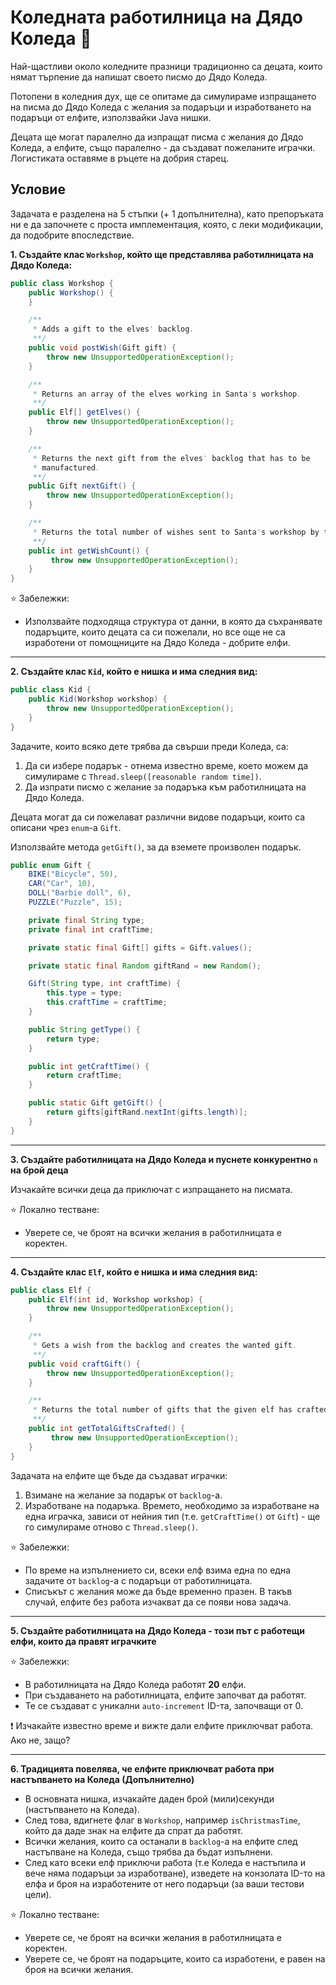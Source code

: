 # Коледната работилница на Дядо Коледа :christmas_tree:

Най-щастливи около коледните празници традиционно са децата, които нямат
търпение да напишат своето писмо до Дядо Коледа.

Потопени в коледния дух, ще се опитаме да симулираме изпращането на писма до
Дядо Коледа с желания за подаръци и изработването на подаръци от елфите,
използвайки Java нишки.

Децата ще могат паралелно да изпращат писма с желания до Дядо Коледа, а елфите,
също паралелно - да създават пожеланите играчки. Логистиката оставяме в ръцете
на добрия старец.

## Условие

Задачата е разделена на 5 стъпки (+ 1 допълнителна), като препоръката ни е да
започнете с проста имплементация, която, с леки модификации, да подобрите
впоследствие.

**1. Създайте клас `Workshop`, който ще представлява работилницата на Дядо
Коледа:**

```java
public class Workshop {
    public Workshop() {
    }

    /**
     * Adds a gift to the elves' backlog.
     **/
    public void postWish(Gift gift) {
        throw new UnsupportedOperationException();
    }

    /**
     * Returns an array of the elves working in Santa's workshop.
     **/
    public Elf[] getElves() {
        throw new UnsupportedOperationException();
    }

    /**
     * Returns the next gift from the elves' backlog that has to be
     * manufactured.
     **/
    public Gift nextGift() {
        throw new UnsupportedOperationException();
    }

    /**
     * Returns the total number of wishes sent to Santa's workshop by the kids.
     **/
    public int getWishCount() {
         throw new UnsupportedOperationException(); 
    }
}
```

:star: Забележки:
* Използвайте подходяща структура от данни, в която да съхранявате подаръците,
които децата са си пожелали, но все още не са изработени от помощниците на Дядо
Коледа - добрите елфи.

<hr>

**2. Създайте клас `Kid`, който е нишка и има следния вид:**

```java
public class Kid {
    public Kid(Workshop workshop) {
        throw new UnsupportedOperationException();
    }
}
```

Задачите, които всяко дете трябва да свърши преди Коледа, са:
1. Да си избере подарък - отнема известно време, което можем да симулираме с
`Thread.sleep([reasonable random time])`.
2. Да изпрати писмо с желание за подаръка към работилницата на Дядо Коледа.

Децата могат да си пожелават различни видове подаръци, които са описани чрез
`enum`-a `Gift`.

Използвайте метода `getGift()`, за да вземете произволен подарък.

```java
public enum Gift {
    BIKE("Bicycle", 50),
    CAR("Car", 10),
    DOLL("Barbie doll", 6),
    PUZZLE("Puzzle", 15);

    private final String type;
    private final int craftTime;

    private static final Gift[] gifts = Gift.values();

    private static final Random giftRand = new Random();

    Gift(String type, int craftTime) {
        this.type = type;
        this.craftTime = craftTime;
    }

    public String getType() {
        return type;
    }

    public int getCraftTime() {
        return craftTime;
    }

    public static Gift getGift() {
        return gifts[giftRand.nextInt(gifts.length)];
    }
}
```

<hr>

**3. Създайте работилницата на Дядо Коледа и пуснете конкурентно `n` на брой
деца**

Изчакайте всички деца да приключат с изпращането на писмата.

:star: Локално тестване:
* Уверете се, че броят на всички желания в работилницата е коректен.

<hr>

**4. Създайте клас `Elf`, който е нишка и има следния вид:**

```java
public class Elf {
    public Elf(int id, Workshop workshop) {
        throw new UnsupportedOperationException();
    }

    /**
     * Gets a wish from the backlog and creates the wanted gift.
     **/
    public void craftGift() {
        throw new UnsupportedOperationException();
    }

    /**
     * Returns the total number of gifts that the given elf has crafted.
     **/
    public int getTotalGiftsCrafted() {
         throw new UnsupportedOperationException();
    }
}
```

Задачата на елфите ще бъде да създават играчки:
1. Взимане на желание за подарък от `backlog`-a.
2. Изработване на подаръка. Времето, необходимо за изработване на една играчка,
зависи от нейния тип (т.е. `getCraftTime()` от `Gift`) - ще го симулираме отново
с `Thread.sleep()`.

:star: Забележки:
* По време на изпълнението си, всеки елф взима една по една задачите от
`backlog`-a с подаръци от работилницата.
* Списъкът с желания може да бъде временно празен. В такъв случай, елфите без
работа изчакват да се появи нова задача.

<hr>

**5. Създайте работилницата на Дядо Коледа - този път с работещи елфи, които да
правят играчките**

:star: Забележки:
* В работилницата на Дядо Коледа работят **20** елфи.
* При създаването на работилницата, елфите започват да работят.
* Те се създават с уникални `auto-increment` ID-та, започващи от 0.

:exclamation: Изчакайте известно време и вижте дали елфите приключват работа.
Ако не, защо?

<hr>

**6. Традицията повелява, че елфите приключват работа при настъпването на Коледа
(Допълнително)**

* В основната нишка, изчакайте даден брой (мили)секунди (настъпването на
Коледа).
* След това, вдигнете флаг в `Workshop`, например `isChristmasTime`, който да
даде знак на елфите да спрат да работят.
* Всички желания, които са останали в `backlog`-a на елфите след настъпване на
Коледа, също трябва да бъдат изпълнени.
* След като всеки елф приключи работа (т.е Коледа е настъпила и вече няма
подаръци за изработване), изведете на конзолата ID-то на елфа и броя на
изработените от него подаръци (за ваши тестови цели).

:star: Локално тестване:
* Уверете се, че броят на всички желания в работилницата е коректен.
* Уверете се, че броят на подаръците, които са изработени, е равен на броя на
всички желания.
